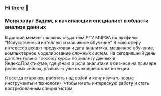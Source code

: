### Hi there 👋

<!--
**Vadimius1010/Vadimius1010** is a ✨ _special_ ✨ repository because its `README.md` (this file) appears on your GitHub profile.

Here are some ideas to get you started:

- 🔭 I’m currently working on ...
- 🌱 I’m currently learning ...
- 👯 I’m looking to collaborate on ...
- 🤔 I’m looking for help with ...
- 💬 Ask me about ...
- 📫 How to reach me: ...
- 😄 Pronouns: ...
- ⚡ Fun fact: ...
-->

### Меня зовут Вадим, я начинающий специалист в области анализа данных
  В данный момент являюсь студентом РТУ МИРЭА по профилю "Искусственный интеллект и машинное обучение" В мою сферу интересов входят продуктовая и дата аналитика, машинное обучение, компьютерное моделирование сложных систем. На сегодняшний день дополнительно прохожу курсы по анализу данных в Яндекс.Практикуме, где узнаю о роли аналитики в бизнесе на примере реальных кейсов, развиваю уже имеющиеся компетенции. 

Я всегда стараюсь работать над собой и хочу изучать новые инструменты и технологии, чтобы иметь интересную работу и стать востребованным специалистом.
